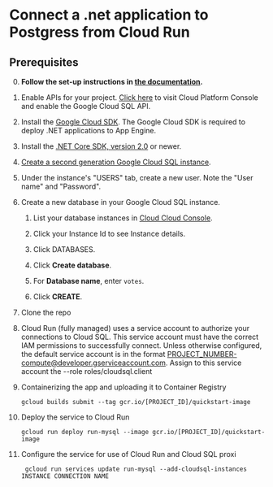 # Connect a .net application to Postgress from Cloud Run 


## Prerequisites

0.  **Follow the set-up instructions in [the documentation](https://cloud.google.com/dotnet/docs/setup).**
  
1.  Enable APIs for your project.
    [Click here](https://console.cloud.google.com/flows/enableapi?apiid=sqladmin.googleapis.com&showconfirmation=true)
    to visit Cloud Platform Console and enable the Google Cloud SQL API.

2.  Install the [Google Cloud SDK](https://cloud.google.com/sdk/).  The Google Cloud SDK
    is required to deploy .NET applications to App Engine.

3.  Install the [.NET Core SDK, version 2.0](https://github.com/dotnet/core/blob/master/release-notes/download-archives/2.0.5-download.md)
    or newer.

4.  [Create a second generation Google Cloud SQL instance](
    https://cloud.google.com/sql/docs/postgres/create-instance).

6.  Under the instance's "USERS" tab, create a new user. Note the "User name" and "Password".

7.  Create a new database in your Google Cloud SQL instance.
    
    1.  List your database instances in [Cloud Cloud Console](
        https://console.cloud.google.com/sql/instances/).
    
    2.  Click your Instance Id to see Instance details.

    3.  Click DATABASES.

    4.  Click **Create database**.

    2.  For **Database name**, enter `votes`.

    3.  Click **CREATE**.

8.  Clone the repo


9.  Cloud Run (fully managed) uses a service account to authorize your connections to Cloud SQL. This service account must have the correct IAM permissions to successfully connect. Unless otherwise configured, the default service account is in the format PROJECT_NUMBER-compute@developer.gserviceaccount.com. Assign to this service account the --role roles/cloudsql.client


10. Containerizing the app and uploading it to Container Registry

        gcloud builds submit --tag gcr.io/[PROJECT_ID]/quickstart-image
        
11. Deploy the service to Cloud Run        
     
        gcloud run deploy run-mysql --image gcr.io/[PROJECT_ID]/quickstart-image
        
12. Configure the service for use of Cloud Run and Cloud SQL proxi
 
         gcloud run services update run-mysql --add-cloudsql-instances INSTANCE CONNECTION NAME
       
           
    
